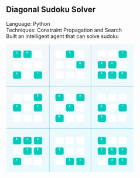 ## Diagonal Sudoku Solver
Language: Python </br>
Techniques: Constraint Propagation and Search </br>
Built an intelligent agent that can solve sudoku </br>
<p align="left">
  <img src="Sudoku_working.JPG" width="350"/>
</p>

